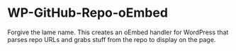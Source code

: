 WP-GitHub-Repo-oEmbed
=====================

Forgive the lame name.  This creates an oEmbed handler for WordPress that parses repo URLs and grabs stuff from the repo to display on the page.